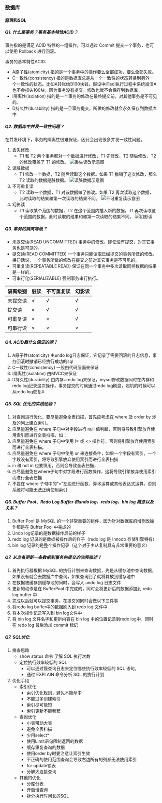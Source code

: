 ### 数据库
#### 原理和SQL 
##### Q1. 什么是事务？事务基本特性ACID？
事务指的是满足 ACID 特性的一组操作，可以通过 Commit 提交一个事务，也可以使用 Rollback 进行回滚。

事务的基本特性ACID:
- A原子性(atomicity) 指的是一个事务中的操作要么全部成功，要么全部失败。
- C一致性(consistency) 指的是数据库总是从一个一致性的状态转换到另外一个一致性的状态。比如A转账给B100块钱，假设中间sql执行过程中系统崩溃A也不会损失100块，因为事务没有提交，修改也就不会保存到数据库。
- I隔离性(isolation) 指的是一个事务的修改在最终提交前，对其他事务是不可见的。
- D持久性(durability) 指的是一旦事务提交，所做的修改就会永久保存到数据库中

##### Q2. 数据库中并发一致性问题？
在并发环境下，事务的隔离性很难保证，因此会出现很多并发一致性问题。

1. 丢失修改
   - T1 和 T2 两个事务都对一个数据进行修改，T1 先修改，T2 随后修改，T2 的修改覆盖了 T1 的修改。
   ![丢失读改示意图](../../../picture/database/丢失读改.png)
2. 读脏数据
   -  T1 修改一个数据，T2 随后读取这个数据。如果 T1 撤销了这次修改，那么 T2 读取的数据是脏数据。
   ![读脏数据示意图](../../../picture/database/读脏数据.png)
3. 不可重复读
   - T2 读取一个数据，T1 对该数据做了修改。如果 T2 再次读取这个数据，此时读取的结果和第一次读取的结果不同。
   ![不可重复读示意图](../../../picture/database/不可重复读.png)
4. 幻影读
   - T1 读取某个范围的数据，T2 在这个范围内插入新的数据，T1 再次读取这个范围的数据，此时读取的结果和和第一次读取的结果不同。
   ![幻影读](../../../picture/database/幻影读.png)

##### Q3. 事务的隔离等级？
- 未提交读(READ UNCOMMITTED) 事务中的修改，即使没有提交，对其它事务也是可见的。
- 提交读(READ COMMITTED) 一个事务只能读取已经提交的事务所做的修改。换句话说，一个事务所做的修改在提交之前对其它事务是不可见的。
- 可重复读(REPEATABLE READ) 保证在同一个事务中多次读取同样数据的结果是一样的。
- 可串行化(SERIALIZABLE) 强制事务串行执行。

| 隔离级别 | 脏读  | 不可重复读 | 幻影读 |
|------|-----|-------|-----|
| 未提交读 | √   | √     | √   |
| 提交读  | ×   | √     | √   |
| 可重复读 | ×   | ×     | √   |
| 可串行读 | ×   | ×     | ×   |

##### Q4. ACID靠什么保证的呢？
1. A原子性(atomicity) 由undo log日志保证，它记录了需要回滚的日志信息，事务回滚时撤销已经执行成功的sql
2. C一致性(consistency) 一般由代码层面来保证
3. I隔离性(isolation) 由MVCC来保证
4. D持久性(durability) 由内存+redo log来保证，mysql修改数据同时在内存和redo log记录这次操作，事务提交的时候通过redo log刷盘，宕机的时候可以从redo log恢复#

##### Q5. SQL 优化的实践经验？
1. 对查询进行优化，要尽量避免全表扫描，首先应考虑在 where 及 order by 涉及的列上建立索引。
2. 应尽量避免在 where 子句中对字段进行 null 值判断，否则将导致引擎放弃使用索引而进行全表扫描，如：
3. 应尽量避免在 where 子句中使用 != 或 <> 操作符，否则将引擎放弃使用索引而进行全表扫描。
4. 应尽量避免在 where 子句中使用 or 来连接条件，如果一个字段有索引，一个字段没有索引，将导致引擎放弃使用索引而进行全表扫描
5. in 和 not in 也要慎用，否则会导致全表扫描，
6. 应尽量避免在where子句中对字段进行函数操作，这将导致引擎放弃使用索引而进行全表扫描
7. 不要在 where 子句中的“=”左边进行函数、算术运算或其他表达式运算，否则系统将可能无法正确使用索引

##### Q6. Buffer Pool、Redo Log Buffer 和undo log、redo log、bin log 概念以及关系？
1. Buffer Pool 是 MySQL 的一个非常重要的组件，因为针对数据库的增删改操作都是在 Buffer Pool 中完成的
2. Undo log记录的是数据操作后前的样子
3. redo log 记录的是数据被操作后的样子（redo log 是 Innodb 存储引擎特有）
4. bin log 记录的是整个操作记录（这个对于主从复制具有非常重要的意义）

##### Q7. 从准备更新一条数据到事务的提交的流程描述？
1. 首先执行器根据 MySQL 的执行计划来查询数据，先是从缓存池中查询数据，如果没有就会去数据库中查询，如果查询到了就将其放到缓存池中
2. 在数据被缓存到缓存池的同时，会写入 undo log 日志文件
3. 更新的动作是在 BufferPool 中完成的，同时会将更新后的数据添加到 redo log buffer 中
4. 完成以后就可以提交事务，在提交的同时会做以下三件事
5. 将redo log buffer中的数据刷入到 redo log 文件中
6. 将本次操作记录写入到 bin log文件中
7. 将 bin log 文件名字和更新内容在 bin log 中的位置记录到redo log中，同时在 redo log 最后添加 commit 标记

##### Q7. SQL优化
1. 排查思路
   - show status 命令 了解 SQL 执行次数
   - 定位执行效率较低的 SQL
     - 可以通过慢查询日志来定位哪些执行效率较低的 SQL 语句。
     - 通过 EXPLAIN 命令分析 SQL 的执行计划
2. 优化手段
   - 索引优化
     - 索引优化规则，避免不能命中
     - 不能过多创建索引
     - 索引尽可能短
     - 索引更新不能频繁
   - 查询优化
     - 小表带动大表
     - 避免全表扫描
     - 少用select*
     - 使用Limit语句限制返回的数据
     - 缓存重复查询的数据
     - 使用order by时要注意让索引生效
     - 不正确的使用范围查询会导致右边所有的列都无法使用索引
     - for update锁表
     - 分解大连接查询
   - 其他的优化
     - 分库分表
     - 开启慢查询
     - 拆分执行时间长的SQL